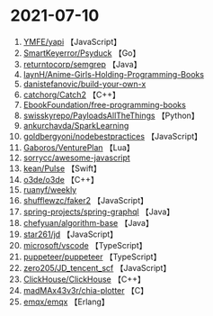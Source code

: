 # 2021-07-10

1. [YMFE/yapi](https://github.com/YMFE/yapi) 【JavaScript】
2. [SmartKeyerror/Psyduck](https://github.com/SmartKeyerror/Psyduck) 【Go】
3. [returntocorp/semgrep](https://github.com/returntocorp/semgrep) 【Java】
4. [laynH/Anime-Girls-Holding-Programming-Books](https://github.com/laynH/Anime-Girls-Holding-Programming-Books) 
5. [danistefanovic/build-your-own-x](https://github.com/danistefanovic/build-your-own-x) 
6. [catchorg/Catch2](https://github.com/catchorg/Catch2) 【C++】
7. [EbookFoundation/free-programming-books](https://github.com/EbookFoundation/free-programming-books) 
8. [swisskyrepo/PayloadsAllTheThings](https://github.com/swisskyrepo/PayloadsAllTheThings) 【Python】
9. [ankurchavda/SparkLearning](https://github.com/ankurchavda/SparkLearning) 
10. [goldbergyoni/nodebestpractices](https://github.com/goldbergyoni/nodebestpractices) 【JavaScript】
11. [Gaboros/VenturePlan](https://github.com/Gaboros/VenturePlan) 【Lua】
12. [sorrycc/awesome-javascript](https://github.com/sorrycc/awesome-javascript) 
13. [kean/Pulse](https://github.com/kean/Pulse) 【Swift】
14. [o3de/o3de](https://github.com/o3de/o3de) 【C++】
15. [ruanyf/weekly](https://github.com/ruanyf/weekly) 
16. [shufflewzc/faker2](https://github.com/shufflewzc/faker2) 【JavaScript】
17. [spring-projects/spring-graphql](https://github.com/spring-projects/spring-graphql) 【Java】
18. [chefyuan/algorithm-base](https://github.com/chefyuan/algorithm-base) 【Java】
19. [star261/jd](https://github.com/star261/jd) 【JavaScript】
20. [microsoft/vscode](https://github.com/microsoft/vscode) 【TypeScript】
21. [puppeteer/puppeteer](https://github.com/puppeteer/puppeteer) 【TypeScript】
22. [zero205/JD_tencent_scf](https://github.com/zero205/JD_tencent_scf) 【JavaScript】
23. [ClickHouse/ClickHouse](https://github.com/ClickHouse/ClickHouse) 【C++】
24. [madMAx43v3r/chia-plotter](https://github.com/madMAx43v3r/chia-plotter) 【C】
25. [emqx/emqx](https://github.com/emqx/emqx) 【Erlang】
